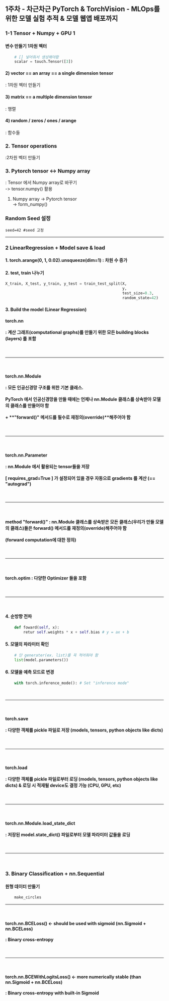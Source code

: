 ## 1주차 - 차근차근 PyTorch & TorchVision - MLOps를 위한 모델 실험 추적 & 모델 웹앱 배포까지

### 1-1 Tensor + Numpy + GPU 1

#### 변수 만들기 1차원 벡터

```python
    # [] 넣어줘서 생성해야함
    scalar = touch.Tensor([3])
```

#### 2) vector == an array == a single dimension tensor

: 1차원 벡터 만들기

#### 3) matrix == a multiple dimension tensor

: 행렬

#### 4) random / zeros / ones / arange

: 함수들

### 2. Tensor operations

:2차원 벡터 만들기

### 3. Pytorch tensor <-> Numpy array

: Tensor 에서 Numpy array로 바꾸기 <br>
-> tensor.numpy() 활용

1. Numpy array -> Pytorch tensor
   <br>
   -> form_numpy()

### Random Seed 설정

    seed=42 #seed 고정

---

### 2 LinearRegression + Model save & load

#### 1. torch.arange(0, 1, 0.02).unsqueeze(dim=1) : 차원 수 증가

#### 2. test, train 나누기

```python
X_train, X_test, y_train, y_test = train_test_split(X,
                                                    y,
                                                    test_size=0.3,
                                                    random_state=42)
```

#### 3. Build the model (Linear Regression)

#### torch.**nn** <br><br> : 계산 그래프(computational graphs)를 만들기 위한 모든 building blocks (**layers**) 를 포함

<br>

<hr>
<br>

#### torch.**nn.Module** <br><br> : 모든 인공신경망 구조를 위한 기본 클래스. <br><br> PyTorch 에서 인공신경망을 만들 때에는 **언제나 nn.Module 클래스를 상속받아 모델의 클래스를 만들어야 함**<br><br>+ **"forward()" 메서드를 필수로 재정의(override)**해주어야 함

<br>

<hr>
<br>

#### torch.**nn.Parameter**<br><br> : nn.Module 에서 활용되는 tensor들을 저장 <br><br> [ **requires_grad=True** ] 가 설정되어 있을 경우 자동으로 gradients 를 계산 (== "autograd")

<br>

<hr>
<br>

#### method "**forward()**" : nn.Module 클래스를 상속받은 모든 클래스(우리가 만들 모델의 클래스)들은 forward() 메서드를 재정의(override)해주어야 함 <br><br> (forward computation에 대한 정의)

<br>

<hr>
<br>

#### torch.**optim** : 다양한 Optimizer 들을 포함

<br>

<hr>
<br>

#### 4. 순방향 전파

```python
    def foward(self, x):
        retur self.weights * x + self.bias # y = ax + b
```

#### 5. 모델의 파라미터 확인

```python
    # 단 generater(ex. list)를 꼭 적어줘야 함
    list(model.parameters())
```

#### 6. 모델을 예측 모드로 변경

```python
    with torch.inference_mode(): # Set "inference mode"
```

<br>
<hr>
<br>

#### torch.**save** <br><br> : 다양한 객체를 pickle 파일로 저장 (models, tensors, python objects like dicts)

<br>

<hr>
<br>

#### torch.**load** <br><br> : 다양한 객체를 pickle 파일로부터 로딩 (models, tensors, python objects like dicts) & 로딩 시 적재될 device도 결정 가능 (CPU, GPU, etc)

<br>

<hr>
<br>

#### torch.**nn.Module.load_state_dict** <br><br> : 저장된 **model.state_dict()** 파일로부터 모델 파라미터 값들을 로딩

<br>

<hr>
<br>

### 3. Binary Classification + nn.Sequential

#### 원형 데이터 만들기

```python
    make_circles
```

<hr>
<br>

#### torch.nn.**BCELoss**() <- should be used with sigmoid (nn.Sigmoid + nn.BCELoss)<br><br> : Binary cross-entropy

<br>

<hr>
<br>

#### torch.nn.**BCEWithLogitsLoss**() <- more numerically stable (than nn.Sigmoid + nn.BCELoss)<br><br> : Binary cross-entropy **with built-in Sigmoid**

<br>
